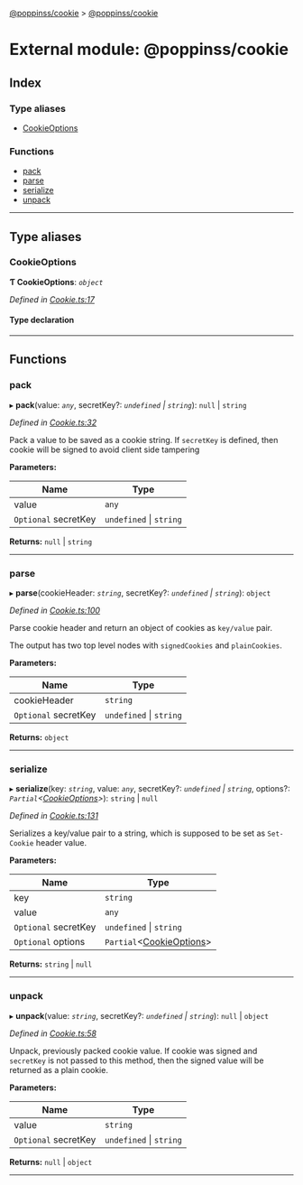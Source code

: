 [@poppinss/cookie](../README.md) > [@poppinss/cookie](../modules/_poppinss_cookie.md)

# External module: @poppinss/cookie

## Index

### Type aliases

* [CookieOptions](_poppinss_cookie.md#cookieoptions)

### Functions

* [pack](_poppinss_cookie.md#pack)
* [parse](_poppinss_cookie.md#parse)
* [serialize](_poppinss_cookie.md#serialize)
* [unpack](_poppinss_cookie.md#unpack)

---

## Type aliases

<a id="cookieoptions"></a>

###  CookieOptions

**Ƭ CookieOptions**: *`object`*

*Defined in [Cookie.ts:17](https://github.com/poppinss/cookie/blob/6f0d7ec/src/Cookie.ts#L17)*

#### Type declaration

___

## Functions

<a id="pack"></a>

###  pack

▸ **pack**(value: *`any`*, secretKey?: *`undefined` \| `string`*): `null` \| `string`

*Defined in [Cookie.ts:32](https://github.com/poppinss/cookie/blob/6f0d7ec/src/Cookie.ts#L32)*

Pack a value to be saved as a cookie string. If `secretKey` is defined, then cookie will be signed to avoid client side tampering

**Parameters:**

| Name | Type |
| ------ | ------ |
| value | `any` |
| `Optional` secretKey | `undefined` \| `string` |

**Returns:** `null` \| `string`

___
<a id="parse"></a>

###  parse

▸ **parse**(cookieHeader: *`string`*, secretKey?: *`undefined` \| `string`*): `object`

*Defined in [Cookie.ts:100](https://github.com/poppinss/cookie/blob/6f0d7ec/src/Cookie.ts#L100)*

Parse cookie header and return an object of cookies as `key/value` pair.

The output has two top level nodes with `signedCookies` and `plainCookies`.

**Parameters:**

| Name | Type |
| ------ | ------ |
| cookieHeader | `string` |
| `Optional` secretKey | `undefined` \| `string` |

**Returns:** `object`

___
<a id="serialize"></a>

###  serialize

▸ **serialize**(key: *`string`*, value: *`any`*, secretKey?: *`undefined` \| `string`*, options?: *`Partial`<[CookieOptions](_poppinss_cookie.md#cookieoptions)>*): `string` \| `null`

*Defined in [Cookie.ts:131](https://github.com/poppinss/cookie/blob/6f0d7ec/src/Cookie.ts#L131)*

Serializes a key/value pair to a string, which is supposed to be set as `Set-Cookie` header value.

**Parameters:**

| Name | Type |
| ------ | ------ |
| key | `string` |
| value | `any` |
| `Optional` secretKey | `undefined` \| `string` |
| `Optional` options | `Partial`<[CookieOptions](_poppinss_cookie.md#cookieoptions)> |

**Returns:** `string` \| `null`

___
<a id="unpack"></a>

###  unpack

▸ **unpack**(value: *`string`*, secretKey?: *`undefined` \| `string`*): `null` \| `object`

*Defined in [Cookie.ts:58](https://github.com/poppinss/cookie/blob/6f0d7ec/src/Cookie.ts#L58)*

Unpack, previously packed cookie value. If cookie was signed and `secretKey` is not passed to this method, then the signed value will be returned as a plain cookie.

**Parameters:**

| Name | Type |
| ------ | ------ |
| value | `string` |
| `Optional` secretKey | `undefined` \| `string` |

**Returns:** `null` \| `object`

___

